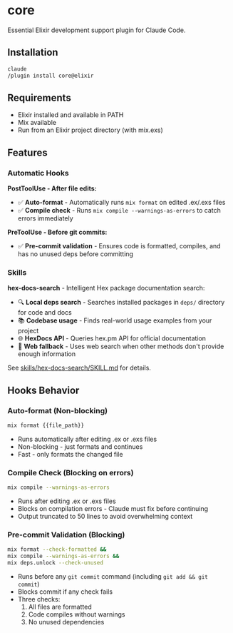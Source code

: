 # core

Essential Elixir development support plugin for Claude Code.

## Installation

```bash
claude
/plugin install core@elixir
```

## Requirements

- Elixir installed and available in PATH
- Mix available
- Run from an Elixir project directory (with mix.exs)

## Features

### Automatic Hooks

**PostToolUse - After file edits:**
- ✅ **Auto-format** - Automatically runs `mix format` on edited .ex/.exs files
- ✅ **Compile check** - Runs `mix compile --warnings-as-errors` to catch errors immediately

**PreToolUse - Before git commits:**
- ✅ **Pre-commit validation** - Ensures code is formatted, compiles, and has no unused deps before committing

### Skills

**hex-docs-search** - Intelligent Hex package documentation search:
- 🔍 **Local deps search** - Searches installed packages in `deps/` directory for code and docs
- 📚 **Codebase usage** - Finds real-world usage examples from your project
- 🌐 **HexDocs API** - Queries hex.pm API for official documentation
- 🔎 **Web fallback** - Uses web search when other methods don't provide enough information

See [skills/hex-docs-search/SKILL.md](skills/hex-docs-search/SKILL.md) for details.

## Hooks Behavior

### Auto-format (Non-blocking)
```bash
mix format {{file_path}}
```
- Runs automatically after editing .ex or .exs files
- Non-blocking - just formats and continues
- Fast - only formats the changed file

### Compile Check (Blocking on errors)
```bash
mix compile --warnings-as-errors
```
- Runs after editing .ex or .exs files
- Blocks on compilation errors - Claude must fix before continuing
- Output truncated to 50 lines to avoid overwhelming context

### Pre-commit Validation (Blocking)
```bash
mix format --check-formatted &&
mix compile --warnings-as-errors &&
mix deps.unlock --check-unused
```
- Runs before any `git commit` command (including `git add && git commit`)
- Blocks commit if any check fails
- Three checks:
  1. All files are formatted
  2. Code compiles without warnings
  3. No unused dependencies
